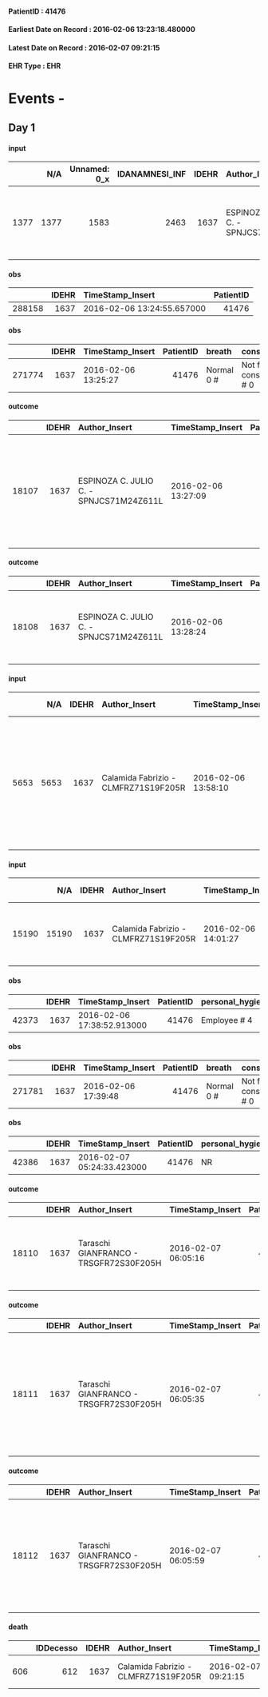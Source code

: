 
#### PatientID : 41476
#### Earliest Date on Record : 2016-02-06 13:23:18.480000
#### Latest Date on Record : 2016-02-07 09:21:15
#### EHR Type : EHR

# Events - 

## Day 1

#### input
|      |    N/A |   Unnamed: 0_x |   IDANAMNESI_INF |   IDEHR | Author_Insert                           | TimeStamp_Insert           | EHRType   |   PatientID |   IDDigitalSignDocument |   Non_Rilevabile_x | Note_Non_Rilevabile_x                                                                                                       | nutritional   | cognitivo_percettivo   | sonno_riposo   | perc_salute   | elimination   | Perception   | rapporti_fam   | persone_vicine   | Caregiver   | Religion   | Note_Elim_urinaria   |
|-----:|-------:|---------------:|-----------------:|--------:|:----------------------------------------|:---------------------------|:----------|------------:|------------------------:|-------------------:|:----------------------------------------------------------------------------------------------------------------------------|:--------------|:-----------------------|:---------------|:--------------|:--------------|:-------------|:---------------|:-----------------|:------------|:-----------|:---------------------|
| 1377 |   1377 |           1583 |             2463 |    1637 | ESPINOZA C. JULIO C. - SPNJCS71M24Z611L | 2016-02-06 13:23:18.480000 | EHR       |       41476 |                  266027 |                  1 | Pcs. Drowsiness not contactable. √® not able to provide informed consent to hospitalization and treatment of personal data. | NR            | NR                     | NR             | NR            | NR            | NR           | NR             | NR               | NR          | NR         | NR                   |

#### obs
|        |   IDEHR | TimeStamp_Insert           |   PatientID |
|-------:|--------:|:---------------------------|------------:|
| 288158 |    1637 | 2016-02-06 13:24:55.657000 |       41476 |

#### obs
|        |   IDEHR | TimeStamp_Insert    |   PatientID | breath     | consolability           | body_language   | facial_expression           |
|-------:|--------:|:--------------------|------------:|:-----------|:------------------------|:----------------|:----------------------------|
| 271774 |    1637 | 2016-02-06 13:25:27 |       41476 | Normal 0 # | Not for consolation # 0 | Relaxed # 0     | Smiling or inexpressive # 0 |

#### outcome
|       |   IDEHR | Author_Insert                           | TimeStamp_Insert    |   PatientID |   IDDigitalSignDocument |   IDPAI_VIDAS | opt_problem                                                |   opt_problem_num | opt_obiettivo                                                                                                   |   opt_obiettivo_num | opt_stato_problema   |   opt_stato_problema_num | opt_interventi                                                                   |   opt_interventi_num |
|------:|--------:|:----------------------------------------|:--------------------|------------:|------------------------:|--------------:|:-----------------------------------------------------------|------------------:|:----------------------------------------------------------------------------------------------------------------|--------------------:|:---------------------|-------------------------:|:---------------------------------------------------------------------------------|---------------------:|
| 18107 |    1637 | ESPINOZA C. JULIO C. - SPNJCS71M24Z611L | 2016-02-06 13:27:09 |       41476 |                  266032 |         20140 | Alteration or risk of impairment of lung function # 26 = 0 |                 3 | The patient will present deeper breaths with effective removal of the pulmonary secretions, if present # 43 = 0 |                   4 | Open Problem # 1     |                        1 | Implementation PAI - Evaluate the effectiveness of drug administration # 234 = 0 |                    4 |

#### outcome
|       |   IDEHR | Author_Insert                           | TimeStamp_Insert    |   PatientID |   IDDigitalSignDocument |   IDPAI_VIDAS | opt_problem                                                                |   opt_problem_num | opt_obiettivo                                                               |   opt_obiettivo_num | opt_stato_problema   |   opt_stato_problema_num | opt_interventi                                                            |   opt_interventi_num |
|------:|--------:|:----------------------------------------|:--------------------|------------:|------------------------:|--------------:|:---------------------------------------------------------------------------|------------------:|:----------------------------------------------------------------------------|--------------------:|:---------------------|-------------------------:|:--------------------------------------------------------------------------|---------------------:|
| 18108 |    1637 | ESPINOZA C. JULIO C. - SPNJCS71M24Z611L | 2016-02-06 13:28:24 |       41476 |                  266039 |         20141 | Alteration of comfort associated with chronic pain and / or acute # 29 = 0 |                 2 | The family comprender√ † ¬ † the importance of analgesic treatment # 55 = 0 |                   4 | Open Problem # 1     |                        1 | Counseling - Encourage family members to express their concerns # 435 = 0 |                    4 |

#### input
|      |    N/A |   IDEHR | Author_Insert                        | TimeStamp_Insert    | EHRType   |   PatientID |   IDDigitalSignDocument | persone_vicine   |   Unnamed: 0_y |   IDANAMNESI_MED |   Non_Rilevabile_y | Note_Non_Rilevabile_y   | diagnosis                                                                                                                                                                                                                             |
|-----:|-------:|--------:|:-------------------------------------|:--------------------|:----------|------------:|------------------------:|:-----------------|---------------:|-----------------:|-------------------:|:------------------------|:--------------------------------------------------------------------------------------------------------------------------------------------------------------------------------------------------------------------------------------|
| 5653 |   5653 |    1637 | Calamida Fabrizio - CLMFRZ71S19F205R | 2016-02-06 13:58:10 | EHR       |       41476 |                  266055 | N/A              |           3835 |             3627 |                  0 | NR                      | linfoma a grandi cellule B diffuso con localizzazioni linfonodali multiple sovradiaframmatiche e pleuropolmonari. Seguito dall'ospedalizzazione domiciliare Buzzi, giunge in Hospice gi√† sedato da ieri per agitazione psicomotoria. |

#### input
|       |    N/A |   IDEHR | Author_Insert                        | TimeStamp_Insert    | EHRType   |   PatientID |   IDDigitalSignDocument | persone_vicine   |   Unnamed: 0_y.1 |   IDDIAGNOSI_ICD |   Non_Rilevabile_y.1 | Note_Non_Rilevabile_y.1   | I_ICD                                         | II_ICD                                                   | III_ICD                                            | IV_ICD                                                | V_ICD                                                          | VI_ICD                                                      |
|------:|-------:|--------:|:-------------------------------------|:--------------------|:----------|------------:|------------------------:|:-----------------|-----------------:|-----------------:|---------------------:|:--------------------------|:----------------------------------------------|:---------------------------------------------------------|:---------------------------------------------------|:------------------------------------------------------|:---------------------------------------------------------------|:------------------------------------------------------------|
| 15190 |  15190 |    1637 | Calamida Fabrizio - CLMFRZ71S19F205R | 2016-02-06 14:01:27 | EHR       |       41476 |                  266056 | N/A              |              751 |              751 |                    0 | NR                        | V667 - Trattamento per cure palliative#2402=0 | 20288 - Altri linfomi, linfonodi di siti multipli#2257=0 | 1970 - Tumori maligni secondari del polmone#2148=0 | 1971 - Tumori maligni secondari del mediastino#2149=0 | V604 - Mancanza di un familiare capace di prestare cure#2382=0 | 4149 - Cardiopatia ischemica cronica non specificata#2341=0 |

#### obs
|       |   IDEHR | TimeStamp_Insert           |   PatientID | personal_hygiene   | urine_elimination   | mobility     | active_diuresis     | asthenia   | dyspnoea    | motor_performance        | body_temp   | diet       |
|------:|--------:|:---------------------------|------------:|:-------------------|:--------------------|:-------------|:--------------------|:-----------|:------------|:-------------------------|:------------|:-----------|
| 42373 |    1637 | 2016-02-06 17:38:52.913000 |       41476 | Employee # 4       | With Aids # 1       | Employee # 4 | active diuresis # 0 | Severe # 2 | at rest # 0 | 10% - Patient dying # 01 | Fever # 1   | Absent # 4 |

#### obs
|        |   IDEHR | TimeStamp_Insert    |   PatientID | breath     | consolability           | body_language   | facial_expression           |
|-------:|--------:|:--------------------|------------:|:-----------|:------------------------|:----------------|:----------------------------|
| 271781 |    1637 | 2016-02-06 17:39:48 |       41476 | Normal 0 # | Not for consolation # 0 | Relaxed # 0     | Smiling or inexpressive # 0 |

#### obs
|       |   IDEHR | TimeStamp_Insert           |   PatientID | personal_hygiene   | urine_elimination   | mobility   | hemorrhagic_manifestation   | speech   | cough   | nausea   | memory_deficit   | cognitive_deficit   | active_diuresis   | lack_of_appetite   | asthenia   | cachexia   | dyspnoea   | motor_performance   | body_temp   | mood   | diet   | cognitive_state   | feces_elimination   | consumption_help   |
|------:|--------:|:---------------------------|------------:|:-------------------|:--------------------|:-----------|:----------------------------|:---------|:--------|:---------|:-----------------|:--------------------|:------------------|:-------------------|:-----------|:-----------|:-----------|:--------------------|:------------|:-------|:-------|:------------------|:--------------------|:-------------------|
| 42386 |    1637 | 2016-02-07 05:24:33.423000 |       41476 | NR                 | NR                  | NR         | NR                          | NR       | NR      | NR       | NR               | NR                  | NR                | NR                 | NR         | NR         | NR         | NR                  | NR          | NR     | NR     | NR                | NR                  | NR                 |

#### outcome
|       |   IDEHR | Author_Insert                          | TimeStamp_Insert    |   PatientID |   IDDigitalSignDocument |   IDPAI_VIDAS | opt_problem                                                                |   opt_problem_num | opt_obiettivo                                                               |   opt_obiettivo_num | ds_note   | opt_stato_problema   |   opt_stato_problema_num | opt_interventi                                                            |   opt_interventi_num |
|------:|--------:|:---------------------------------------|:--------------------|------------:|------------------------:|--------------:|:---------------------------------------------------------------------------|------------------:|:----------------------------------------------------------------------------|--------------------:|:----------|:---------------------|-------------------------:|:--------------------------------------------------------------------------|---------------------:|
| 18110 |    1637 | Taraschi GIANFRANCO - TRSGFR72S30F205H | 2016-02-07 06:05:16 |       41476 |                  266383 |         20143 | Alteration of comfort associated with chronic pain and / or acute # 29 = 0 |                 2 | The family comprender√ † ¬ † the importance of analgesic treatment # 55 = 0 |                   4 | PZ DIED   | closed Problem # 2   |                        2 | Counseling - Encourage family members to express their concerns # 435 = 0 |                    4 |

#### outcome
|       |   IDEHR | Author_Insert                          | TimeStamp_Insert    |   PatientID |   IDDigitalSignDocument |   IDPAI_VIDAS | opt_problem                    |   opt_problem_num | opt_obiettivo                |   opt_obiettivo_num | ds_note   | opt_stato_problema   |   opt_stato_problema_num | opt_interventi                                                                                                                                           |   opt_interventi_num |
|------:|--------:|:---------------------------------------|:--------------------|------------:|------------------------:|--------------:|:-------------------------------|------------------:|:-----------------------------|--------------------:|:----------|:---------------------|-------------------------:|:---------------------------------------------------------------------------------------------------------------------------------------------------------|---------------------:|
| 18111 |    1637 | Taraschi GIANFRANCO - TRSGFR72S30F205H | 2016-02-07 06:05:35 |       41476 |                  266384 |         20144 | Abnormal neurological # 30 = 0 |                 4 | Palliative sedation # 60 = 0 |                   4 | PZ DIED   | closed Problem # 2   |                        2 | PAI Implementation - properly I administer the drugs as prescription # 490 = 0; PAI Implementation - To evaluate the efficacy of drug delivery # 491 = 0 |                    4 |

#### outcome
|       |   IDEHR | Author_Insert                          | TimeStamp_Insert    |   PatientID |   IDDigitalSignDocument |   IDPAI_VIDAS | opt_problem                                                |   opt_problem_num | opt_obiettivo                                                                                                   |   opt_obiettivo_num | ds_note   | opt_stato_problema   |   opt_stato_problema_num | opt_interventi                                                                   |   opt_interventi_num |
|------:|--------:|:---------------------------------------|:--------------------|------------:|------------------------:|--------------:|:-----------------------------------------------------------|------------------:|:----------------------------------------------------------------------------------------------------------------|--------------------:|:----------|:---------------------|-------------------------:|:---------------------------------------------------------------------------------|---------------------:|
| 18112 |    1637 | Taraschi GIANFRANCO - TRSGFR72S30F205H | 2016-02-07 06:05:59 |       41476 |                  266385 |         20145 | Alteration or risk of impairment of lung function # 26 = 0 |                 3 | The patient will present deeper breaths with effective removal of the pulmonary secretions, if present # 43 = 0 |                   4 | PZ DIED   | closed Problem # 2   |                        2 | Implementation PAI - Evaluate the effectiveness of drug administration # 234 = 0 |                    4 |

#### death
|     |   IDDecesso |   IDEHR | Author_Insert                        | TimeStamp_Insert    |   PatientID |   IDDigitalSignDocument | Date                | Luogo_decesso     |
|----:|------------:|--------:|:-------------------------------------|:--------------------|------------:|------------------------:|:--------------------|:------------------|
| 606 |         612 |    1637 | Calamida Fabrizio - CLMFRZ71S19F205R | 2016-02-07 09:21:15 |       41476 |                  266444 | 2016-02-07 04:28:00 | Vidas Hospice # 1 |


